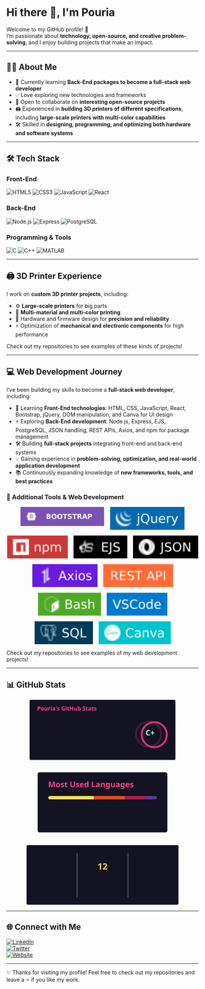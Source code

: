 # Hi there 👋, I'm Pouria

Welcome to my GitHub profile! 🚀  
I’m passionate about **technology, open-source, and creative problem-solving**, and I enjoy building projects that make an impact.

---

## 👨‍💻 About Me
- 🌱 Currently learning **Back-End packages to become a full-stack web developer**
- 💡 Love exploring new technologies and frameworks
- 🤝 Open to collaborate on **interesting open-source projects**
- 🖨️ Experienced in **building 3D printers of different specifications**, including **large-scale printers with multi-color capabilities**
- 🛠️ Skilled in **designing, programming, and optimizing both hardware and software systems**

---

## 🛠️ Tech Stack

### Front-End
![HTML5](https://img.shields.io/badge/HTML5-E34F26?style=for-the-badge&logo=html5&logoColor=white)
![CSS3](https://img.shields.io/badge/CSS3-1572B6?style=for-the-badge&logo=css3&logoColor=white)
![JavaScript](https://img.shields.io/badge/JavaScript-F7DF1E?style=for-the-badge&logo=javascript&logoColor=black)
![React](https://img.shields.io/badge/React-20232A?style=for-the-badge&logo=react&logoColor=61DAFB)

### Back-End
![Node.js](https://img.shields.io/badge/Node.js-339933?style=for-the-badge&logo=nodedotjs&logoColor=white)
![Express](https://img.shields.io/badge/Express-000000?style=for-the-badge&logo=express&logoColor=white)
![PostgreSQL](https://img.shields.io/badge/PostgreSQL-316192?style=for-the-badge&logo=postgresql&logoColor=white)

### Programming & Tools
![C](https://img.shields.io/badge/C-00599C?style=for-the-badge&logo=c&logoColor=white)
![C++](https://img.shields.io/badge/C++-00599C?style=for-the-badge&logo=cplusplus&logoColor=white)
![MATLAB](https://img.shields.io/badge/MATLAB-FF8000?style=for-the-badge&logo=mathworks&logoColor=white)

---

## 🖨️ 3D Printer Experience
I work on **custom 3D printer projects**, including:  
- ⚙️ **Large-scale printers** for big parts  
- 🎨 **Multi-material and multi-color printing**  
- 🔧 Hardware and firmware design for **precision and reliability**  
- ⚡ Optimization of **mechanical and electronic components** for high performance  

Check out my repositories to see examples of these kinds of projects!

---

## 💻 Web Development Journey
I’ve been building my skills to become a **full-stack web developer**, including:  

- 🌱 Learning **Front-End technologies**: HTML, CSS, JavaScript, React, Bootstrap, jQuery, DOM manipulation, and Canva for UI design  
- ⚡ Exploring **Back-End development**: Node.js, Express, EJS, PostgreSQL, JSON handling, REST APIs, Axios, and npm for package management  
- 🛠️ Building **full-stack projects** integrating front-end and back-end systems  
- 💡 Gaining experience in **problem-solving, optimization, and real-world application development**  
- 📚 Continuously expanding knowledge of **new frameworks, tools, and best practices**  

### 🔧 Additional Tools & Web Development
<p align="center" style="display:flex; justify-content:center; flex-wrap:wrap; gap:15px;">
  <img src="assets/icons/bootstrap.svg" alt="Bootstrap" height="50"/>
  <img src="assets/icons/jquery.svg" alt="jQuery" height="60"/>
  <img src="assets/icons/npm.svg" alt="npm" height="60"/>
  <img src="assets/icons/ejs.svg" alt="EJS" height="60"/>
  <img src="assets/icons/json.svg" alt="JSON" height="60"/>
  <img src="assets/icons/axios.svg" alt="Axios" height="60"/>
  <img src="assets/icons/restapi.svg" alt="REST API" height="60"/>
  <img src="assets/icons/bash.svg" alt="Bash" height="60"/>
  <img src="assets/icons/vscode.svg" alt="VSCode" height="60"/>
  <img src="assets/icons/sql.svg" alt="SQL" height="60"/>
  <img src="assets/icons/canva.svg" alt="Canva" height="60"/>
</p>

Check out my repositories to see examples of my web development projects!  

---

## 📊 GitHub Stats
<p align="center" style="display:flex; justify-content:center; flex-wrap:wrap; gap:30px;">
  <img src="https://github.com/pouriavj/pouriavj/blob/main/stats.svg?raw=true" width="400" height="160" style="object-fit: contain;" />
  <img src="https://github.com/pouriavj/pouriavj/blob/main/mostUsed.svg?raw=true" width="400" height="160" style="object-fit: contain;" />
  <img src="https://github.com/pouriavj/pouriavj/blob/main/streak.svg?raw=true" width="400" height="160" style="object-fit: contain;" />
</p>

---

## 🌐 Connect with Me
[![LinkedIn](https://img.shields.io/badge/LinkedIn-blue?style=for-the-badge&logo=linkedin)](https://www.linkedin.com/)  
[![Twitter](https://img.shields.io/badge/Twitter-black?style=for-the-badge&logo=twitter)](https://twitter.com)  
[![Website](https://img.shields.io/badge/Introduction-000?style=for-the-badge&logo=github)](https://pouriavj.github.io/introduction/)

---

✨ Thanks for visiting my profile! Feel free to check out my repositories and leave a ⭐ if you like my work.
